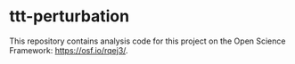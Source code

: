 # ttt-perturbation
This repository contains analysis code for this project on the Open Science Framework: https://osf.io/rqej3/.